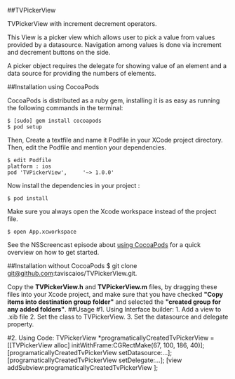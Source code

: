 ##TVPickerView

TVPickerView with increment decrement operators. 

This View is a picker view which allows user to pick a value from values provided by a datasource.
Navigation among values is done via increment and decrement buttons on the side.
 
A picker object requires the delegate for showing value of an element and a data source for providing 
the numbers of elements. 

##Installation using CocoaPods

CocoaPods is distributed as a ruby gem, installing it is as easy as running the following commands in the terminal:

    $ [sudo] gem install cocoapods
    $ pod setup

Then, Create a textfile and name it Podfile in your XCode project directory.
Then, edit the Podfile and mention your dependencies.
    
    $ edit Podfile
    platform : ios
    pod 'TVPickerView',     '~> 1.0.0'
    
Now install the dependencies in your project :

    $ pod install
    
Make sure you always open the Xcode workspace instead of the project file.

    $ open App.xcworkspace
    
See the NSScreencast episode about [using CocoaPods](http://nsscreencast.com/episodes/5-cocoapods) for a quick overview on how to get started.
    
##Installation without CocoaPods
    $ git clone git@github.com:taviscaios/TVPickerView.git.
    
Copy the **TVPickerView.h** and **TVPickerView.m** files, by dragging these files into your Xcode project, and make sure that you have checked **"Copy items into destination group folder"** and selected the **"created group for any added folders"**.
##Usage
#1. Using Interface builder:
    1. Add a view to .xib file
    2. Set the class to TVPickerView.
    3. Set the datasource and delegate property.

#2. Using Code:
    TVPickerView *programaticallyCreatedTvPickerView = [[TVPickerView alloc] initWithFrame:CGRectMake(67, 100, 186, 40)];
    [programaticallyCreatedTvPickerView setDatasource:...];
    [programaticallyCreatedTvPickerView setDelegate:...];
    [view addSubview:programaticallyCreatedTvPickerView ];